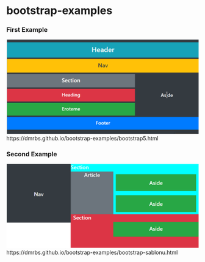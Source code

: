 # bootstrap-examples

### First Example
<img src="https://raw.githubusercontent.com/dmrbs/bootstrap-examples/master/media/example1.png">
https://dmrbs.github.io/bootstrap-examples/bootstrap5.html

### Second Example
<img src="https://raw.githubusercontent.com/dmrbs/bootstrap-examples/master/media/example2.png">
https://dmrbs.github.io/bootstrap-examples/bootstrap-sablonu.html
